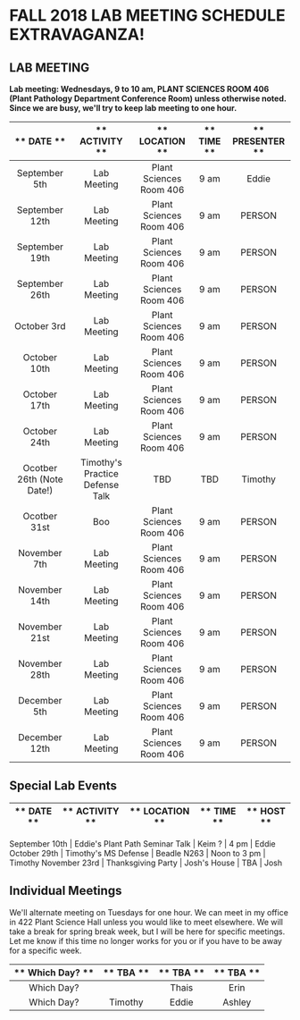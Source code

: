 # FALL 2018 LAB MEETING SCHEDULE EXTRAVAGANZA!

## __LAB MEETING__

__Lab meeting: Wednesdays, 9 to 10 am, PLANT SCIENCES ROOM 406 (Plant Pathology Department Conference Room) unless otherwise noted. Since we are busy, we'll try to keep lab meeting to one hour.__

** DATE **|** ACTIVITY **|** LOCATION **|** TIME **|** PRESENTER **
:-----:|:-----:|:-----:|:-----:|:-----:
September 5th | Lab Meeting | Plant Sciences Room 406 | 9 am | Eddie
September 12th | Lab Meeting | Plant Sciences Room 406 | 9 am | PERSON
September 19th | Lab Meeting | Plant Sciences Room 406 | 9 am | PERSON
September 26th | Lab Meeting | Plant Sciences Room 406 | 9 am | PERSON
October 3rd | Lab Meeting | Plant Sciences Room 406 | 9 am | PERSON
October 10th | Lab Meeting | Plant Sciences Room 406 | 9 am | PERSON
October 17th | Lab Meeting | Plant Sciences Room 406 | 9 am | PERSON
October 24th | Lab Meeting | Plant Sciences Room 406 | 9 am | PERSON
Ocotber 26th (Note Date!) | Timothy's Practice Defense Talk | TBD | TBD | Timothy
Ocotber 31st | Boo | Plant Sciences Room 406 | 9 am | PERSON
November 7th | Lab Meeting | Plant Sciences Room 406 | 9 am | PERSON
November 14th | Lab Meeting | Plant Sciences Room 406 | 9 am | PERSON
November 21st | Lab Meeting | Plant Sciences Room 406 | 9 am | PERSON
November 28th | Lab Meeting | Plant Sciences Room 406 | 9 am | PERSON
December 5th | Lab Meeting | Plant Sciences Room 406 | 9 am | PERSON
December 12th | Lab Meeting | Plant Sciences Room 406 | 9 am | PERSON

## __Special Lab Events__
** DATE **|** ACTIVITY **|** LOCATION **|** TIME **|** HOST **
:-----:|:-----:|:-----:|:-----:|:-----:

September 10th | Eddie's Plant Path Seminar Talk | Keim ? | 4 pm | Eddie
October 29th | Timothy's MS Defense | Beadle N263 | Noon to 3 pm | Timothy
November 23rd | Thanksgiving Party | Josh's House | TBA | Josh

## __Individual Meetings__

We'll alternate meeting on Tuesdays for one hour. We can meet in my office in 422 Plant Science Hall unless you would like to meet elsewhere. We will take a break for spring break week, but I will be here for specific meetings. Let me know if this time no longer works for you or if you have to be away for a specific week.

** Which Day? **|** TBA **|** TBA **|** TBA **
:-----:|:-----:|:-----:|:-----:
Which Day? | | Thais | Erin
Which Day? | Timothy | Eddie | Ashley

